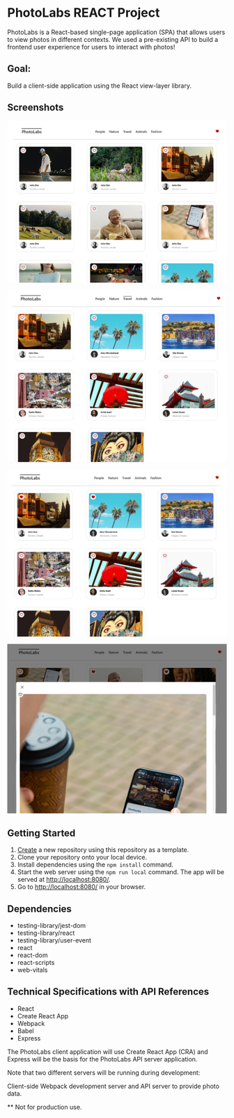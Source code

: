 # PhotoLabs REACT Project

PhotoLabs is a React-based single-page application (SPA) that allows users to view photos in different contexts. We used a pre-existing API to build a frontend user experience for users to interact with photos!

## Goal:
Build a client-side application using the React view-layer library.

## Screenshots
![Main Screen](docs/photolabs_main-screen.jpg)

![Photo Topic/Category](docs/photolabs_main-topic-photos.jpg)

![Photos with Favorite Icon](docs/photolabs_main-favorite-photos.jpg)

![Modal](docs/photolabs_main-modal-photo.jpg)


## Getting Started

1. [Create](https://docs.github.com/en/repositories/creating-and-managing-repositories/creating-a-repository-from-a-template) a new repository using this repository as a template.
2. Clone your repository onto your local device.
3. Install dependencies using the `npm install` command.
3. Start the web server using the `npm run local` command. The app will be served at <http://localhost:8080/>.
4. Go to <http://localhost:8080/> in your browser.

## Dependencies

- testing-library/jest-dom
- testing-library/react
- testing-library/user-event
- react
- react-dom
- react-scripts
- web-vitals

## Technical Specifications with API References
- React
- Create React App
- Webpack
- Babel
- Express

The PhotoLabs client application will use Create React App (CRA) and Express will be the basis for the PhotoLabs API server application.

Note that two different servers will be running during development:

Client-side Webpack development server and API server to provide photo data.

** Not for production use.

